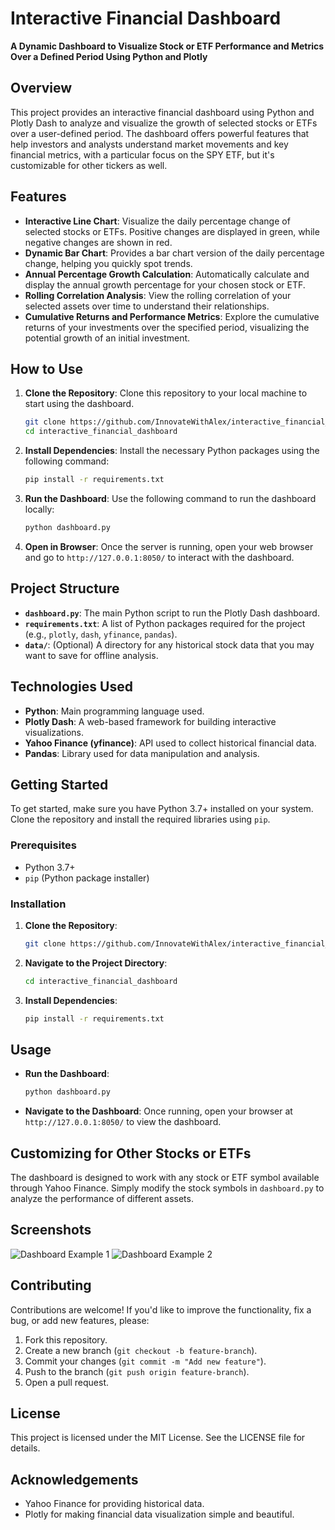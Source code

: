# Interactive Financial Dashboard

**A Dynamic Dashboard to Visualize Stock or ETF Performance and Metrics Over a Defined Period Using Python and Plotly**

## Overview
This project provides an interactive financial dashboard using Python and Plotly Dash to analyze and visualize the growth of selected stocks or ETFs over a user-defined period. The dashboard offers powerful features that help investors and analysts understand market movements and key financial metrics, with a particular focus on the SPY ETF, but it's customizable for other tickers as well.

## Features
- **Interactive Line Chart**: Visualize the daily percentage change of selected stocks or ETFs. Positive changes are displayed in green, while negative changes are shown in red.
- **Dynamic Bar Chart**: Provides a bar chart version of the daily percentage change, helping you quickly spot trends.
- **Annual Percentage Growth Calculation**: Automatically calculate and display the annual growth percentage for your chosen stock or ETF.
- **Rolling Correlation Analysis**: View the rolling correlation of your selected assets over time to understand their relationships.
- **Cumulative Returns and Performance Metrics**: Explore the cumulative returns of your investments over the specified period, visualizing the potential growth of an initial investment.

## How to Use
1. **Clone the Repository**: Clone this repository to your local machine to start using the dashboard.
   ```sh
   git clone https://github.com/InnovateWithAlex/interactive_financial_dashboard.git
   cd interactive_financial_dashboard
   ```
2. **Install Dependencies**: Install the necessary Python packages using the following command:
   ```sh
   pip install -r requirements.txt
   ```
3. **Run the Dashboard**: Use the following command to run the dashboard locally:
   ```sh
   python dashboard.py
   ```
4. **Open in Browser**: Once the server is running, open your web browser and go to `http://127.0.0.1:8050/` to interact with the dashboard.

## Project Structure
- **`dashboard.py`**: The main Python script to run the Plotly Dash dashboard.
- **`requirements.txt`**: A list of Python packages required for the project (e.g., `plotly`, `dash`, `yfinance`, `pandas`).
- **`data/`**: (Optional) A directory for any historical stock data that you may want to save for offline analysis.

## Technologies Used
- **Python**: Main programming language used.
- **Plotly Dash**: A web-based framework for building interactive visualizations.
- **Yahoo Finance (yfinance)**: API used to collect historical financial data.
- **Pandas**: Library used for data manipulation and analysis.

## Getting Started
To get started, make sure you have Python 3.7+ installed on your system. Clone the repository and install the required libraries using `pip`.

### Prerequisites
- Python 3.7+
- `pip` (Python package installer)

### Installation
1. **Clone the Repository**:
   ```sh
   git clone https://github.com/InnovateWithAlex/interactive_financial_dashboard.git
   ```
2. **Navigate to the Project Directory**:
   ```sh
   cd interactive_financial_dashboard
   ```
3. **Install Dependencies**:
   ```sh
   pip install -r requirements.txt
   ```

## Usage
- **Run the Dashboard**:
  ```sh
  python dashboard.py
  ```
- **Navigate to the Dashboard**: Once running, open your browser at `http://127.0.0.1:8050/` to view the dashboard.

## Customizing for Other Stocks or ETFs
The dashboard is designed to work with any stock or ETF symbol available through Yahoo Finance. Simply modify the stock symbols in `dashboard.py` to analyze the performance of different assets.

## Screenshots
![Dashboard Example 1](images/dashboard_screenshot_1.png)
![Dashboard Example 2](images/dashboard_screenshot_2.png)

## Contributing
Contributions are welcome! If you'd like to improve the functionality, fix a bug, or add new features, please:
1. Fork this repository.
2. Create a new branch (`git checkout -b feature-branch`).
3. Commit your changes (`git commit -m "Add new feature"`).
4. Push to the branch (`git push origin feature-branch`).
5. Open a pull request.

## License
This project is licensed under the MIT License. See the LICENSE file for details.

## Acknowledgements
- Yahoo Finance for providing historical data.
- Plotly for making financial data visualization simple and beautiful.
